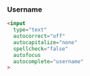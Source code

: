 ### Username

```html
<input
  type="text"
  autocorrect="off"
  autocapitalize="none"
  spellcheck="false"
  autofocus
  autocomplete="username"
>
```
